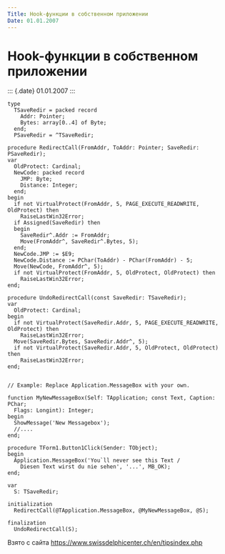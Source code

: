 ```yaml
---
Title: Hook-функции в собственном приложении
Date: 01.01.2007
---
```



Hook-функции в собственном приложении
=====================================

::: {.date}
01.01.2007
:::

    type
      TSaveRedir = packed record
        Addr: Pointer;
        Bytes: array[0..4] of Byte;
      end;
      PSaveRedir = ^TSaveRedir;
     
    procedure RedirectCall(FromAddr, ToAddr: Pointer; SaveRedir: PSaveRedir);
    var
      OldProtect: Cardinal;
      NewCode: packed record
        JMP: Byte;
        Distance: Integer;
      end;
    begin
      if not VirtualProtect(FromAddr, 5, PAGE_EXECUTE_READWRITE, OldProtect) then
        RaiseLastWin32Error;
      if Assigned(SaveRedir) then
      begin
        SaveRedir^.Addr := FromAddr;
        Move(FromAddr^, SaveRedir^.Bytes, 5);
      end;
      NewCode.JMP := $E9;
      NewCode.Distance := PChar(ToAddr) - PChar(FromAddr) - 5;
      Move(NewCode, FromAddr^, 5);
      if not VirtualProtect(FromAddr, 5, OldProtect, OldProtect) then
        RaiseLastWin32Error;
    end;
     
    procedure UndoRedirectCall(const SaveRedir: TSaveRedir);
    var
      OldProtect: Cardinal;
    begin
      if not VirtualProtect(SaveRedir.Addr, 5, PAGE_EXECUTE_READWRITE, OldProtect) then
        RaiseLastWin32Error;
      Move(SaveRedir.Bytes, SaveRedir.Addr^, 5);
      if not VirtualProtect(SaveRedir.Addr, 5, OldProtect, OldProtect) then
        RaiseLastWin32Error;
    end;
     
     
    // Example: Replace Application.MessageBox with your own.
     
    function MyNewMessageBox(Self: TApplication; const Text, Caption: PChar;
      Flags: Longint): Integer;
    begin
      ShowMessage('New Messagebox');
      //....
    end;
     
    procedure TForm1.Button1Click(Sender: TObject);
    begin
      Application.MessageBox('You`ll never see this Text /
        Diesen Text wirst du nie sehen', '...', MB_OK);
    end;
     
    var
      S: TSaveRedir;
     
    initialization
      RedirectCall(@TApplication.MessageBox, @MyNewMessageBox, @S);
     
    finalization
      UndoRedirectCall(S);

Взято с сайта <https://www.swissdelphicenter.ch/en/tipsindex.php>
